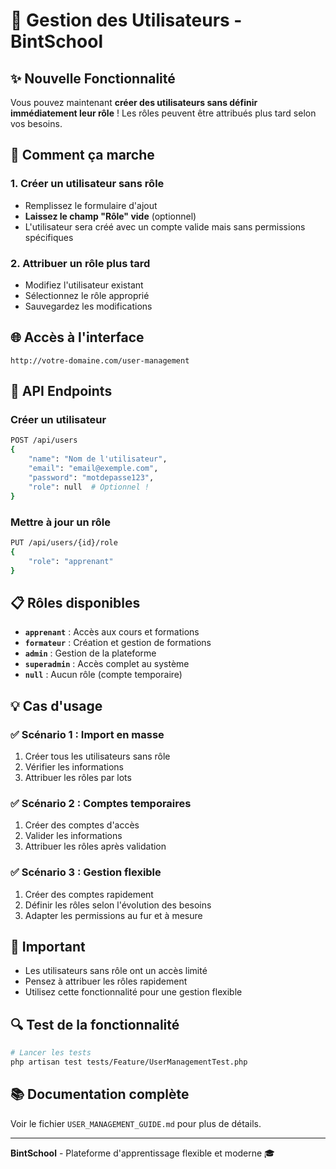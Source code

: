 # 🚀 Gestion des Utilisateurs - BintSchool

## ✨ Nouvelle Fonctionnalité

Vous pouvez maintenant **créer des utilisateurs sans définir immédiatement leur rôle** ! Les rôles peuvent être attribués plus tard selon vos besoins.

## 🎯 Comment ça marche

### 1. Créer un utilisateur sans rôle
- Remplissez le formulaire d'ajout
- **Laissez le champ "Rôle" vide** (optionnel)
- L'utilisateur sera créé avec un compte valide mais sans permissions spécifiques

### 2. Attribuer un rôle plus tard
- Modifiez l'utilisateur existant
- Sélectionnez le rôle approprié
- Sauvegardez les modifications

## 🌐 Accès à l'interface

```
http://votre-domaine.com/user-management
```

## 🔧 API Endpoints

### Créer un utilisateur
```bash
POST /api/users
{
    "name": "Nom de l'utilisateur",
    "email": "email@exemple.com",
    "password": "motdepasse123",
    "role": null  # Optionnel !
}
```

### Mettre à jour un rôle
```bash
PUT /api/users/{id}/role
{
    "role": "apprenant"
}
```

## 📋 Rôles disponibles

- **`apprenant`** : Accès aux cours et formations
- **`formateur`** : Création et gestion de formations  
- **`admin`** : Gestion de la plateforme
- **`superadmin`** : Accès complet au système
- **`null`** : Aucun rôle (compte temporaire)

## 💡 Cas d'usage

### ✅ Scénario 1 : Import en masse
1. Créer tous les utilisateurs sans rôle
2. Vérifier les informations
3. Attribuer les rôles par lots

### ✅ Scénario 2 : Comptes temporaires
1. Créer des comptes d'accès
2. Valider les informations
3. Attribuer les rôles après validation

### ✅ Scénario 3 : Gestion flexible
1. Créer des comptes rapidement
2. Définir les rôles selon l'évolution des besoins
3. Adapter les permissions au fur et à mesure

## 🚨 Important

- Les utilisateurs sans rôle ont un accès limité
- Pensez à attribuer les rôles rapidement
- Utilisez cette fonctionnalité pour une gestion flexible

## 🔍 Test de la fonctionnalité

```bash
# Lancer les tests
php artisan test tests/Feature/UserManagementTest.php
```

## 📚 Documentation complète

Voir le fichier `USER_MANAGEMENT_GUIDE.md` pour plus de détails.

---

**BintSchool** - Plateforme d'apprentissage flexible et moderne 🎓

